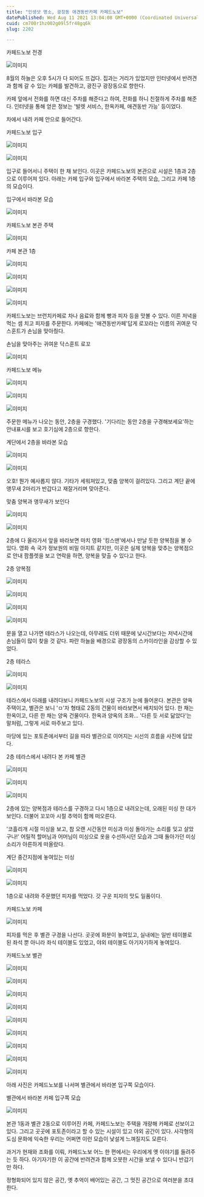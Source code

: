 ```yaml
---
title: "인생샷 명소, 광장동 애견동반카페 카페드노보"
datePublished: Wed Aug 11 2021 13:04:08 GMT+0000 (Coordinated Universal Time)
cuid: cm700r1hz002g09l5fr48gq6k
slug: 2202

---
```



카페드노보 전경

![이미지](https://cdn.hashnode.com/res/hashnode/image/upload/v1739250273063/0c26e542-63b3-4e43-9c07-da34910f07e7.jpeg)

8월의 하늘은 오후 5시가 다 되어도 뜨겁다. 집과는 거리가 있었지만 인터넷에서 반려견과 함께 갈 수 있는 카페를 발견하고, 광진구 광장동으로 향한다.

카페 앞에서 전화를 하면 대신 주차를 해준다고 하여, 전화를 하니 친절하게 주차를 해준다. 인터넷을 통해 얻은 정보는 '발렛 서비스, 한옥카페, 애견동반 가능' 등이었다.

차에서 내려 카페 안으로 들어간다.

카페드노보 입구

![이미지](https://cdn.hashnode.com/res/hashnode/image/upload/v1739250275013/87a41e39-0e09-4d06-831e-4de5ad4d1bf6.jpeg)

![이미지](https://cdn.hashnode.com/res/hashnode/image/upload/v1739250276947/8a031867-8808-4bcb-bc3e-663118b9aa9f.jpeg)

입구로 들어서니 주택이 한 채 보인다. 이곳은 카페드노보의 본관으로 시설은 1층과 2층으로 이루어져 있다. 아래는 카페 입구와 입구에서 바라본 주택의 모습, 그리고 카페 1층의 모습이다.

입구에서 바라본 모습

![이미지](https://cdn.hashnode.com/res/hashnode/image/upload/v1739250279057/2941650e-2085-47c7-ac53-2cdb380009b1.jpeg)

카페드노보 본관 주택

![이미지](https://cdn.hashnode.com/res/hashnode/image/upload/v1739250280859/35ecfc19-0298-4cfc-908f-db7675128c2a.jpeg)

카페 본관 1층

![이미지](https://cdn.hashnode.com/res/hashnode/image/upload/v1739250282780/d55dc032-ab52-42c3-ad3e-01cdae6943cd.jpeg)

![이미지](https://cdn.hashnode.com/res/hashnode/image/upload/v1739250284487/c5150970-d9cf-4c66-a515-15490673d516.jpeg)

![이미지](https://cdn.hashnode.com/res/hashnode/image/upload/v1739250286339/d699a6a8-4754-456c-8c46-3ef4e4614462.jpeg)

![이미지](https://cdn.hashnode.com/res/hashnode/image/upload/v1739250288051/9b065c3b-4a41-4f5e-a96b-9b59c377eadf.jpeg)

카페드노보는 브런치카페로 차나 음료와 함께 빵과 피자 등을 맛볼 수 있다. 이른 저녁을 먹는 셈 치고 피자를 주문한다. 카페에는 '애견동반카페'답게 로꼬라는 이름의 귀여운 닥스훈트가 손님을 맞아줬다.

손님을 맞아주는 귀여운 닥스훈트 로꼬

![이미지](https://cdn.hashnode.com/res/hashnode/image/upload/v1739250289876/92e6f862-3fce-4a63-a999-ae38be29887a.jpeg)

카페드노보 메뉴

![이미지](https://cdn.hashnode.com/res/hashnode/image/upload/v1739250291531/c078f8bd-01d8-472a-848b-7070a9d5c0c3.jpeg)

![이미지](https://cdn.hashnode.com/res/hashnode/image/upload/v1739250293315/e9aa99c1-f339-4235-a8cd-2d89d7148907.jpeg)

![이미지](https://cdn.hashnode.com/res/hashnode/image/upload/v1739250295049/c13047ff-b893-48a2-876d-56f9132641fc.jpeg)

주문한 메뉴가 나오는 동안, 2층을 구경했다. '기다리는 동안 2층을 구경해보세요'하는 안내표시를 보고 호기심에 2층으로 향한다.

계단에서 2층을 바라본 모습

![이미지](https://cdn.hashnode.com/res/hashnode/image/upload/v1739250296963/f82af273-b427-4a40-95cb-1e6ef943cf21.jpeg)

![이미지](https://cdn.hashnode.com/res/hashnode/image/upload/v1739250298590/4686c920-14c2-4803-b4f8-c8eca9c25323.jpeg)

오호! 뭔가 예사롭지 않다. 기타가 세워져있고, 맞춤 양복이 걸려있다. 그리고 계단 끝에 앵무새 2마리가 반갑다고 재잘거리며 맞아준다.

맞춤 양복과 앵무새가 보인다

![이미지](https://cdn.hashnode.com/res/hashnode/image/upload/v1739250300342/b21aa92a-5a70-4565-a1f5-4034d706e85c.jpeg)

![이미지](https://cdn.hashnode.com/res/hashnode/image/upload/v1739250302074/e47c0824-028b-427b-bbd5-b2a963b0ff77.jpeg)

2층에 다 올라가서 앞을 바라보면 마치 영화 '킹스맨'에서나 만날 듯한 양복점을 볼 수 있다. 영화 속 국가 정보원의 비밀 아지트 같지만, 이곳은 실제 양복을 맞추는 양복점으로 안내 팜플렛을 보고 연락을 하면, 양복을 맞출 수 있다고 한다.

2층 양복점

![이미지](https://cdn.hashnode.com/res/hashnode/image/upload/v1739250304025/f4d97e41-3bc5-418a-a39f-adc49ead6464.jpeg)

![이미지](https://cdn.hashnode.com/res/hashnode/image/upload/v1739250305954/6a6e796c-1d4c-4ffe-8a0d-4ac70440cab8.jpeg)

![이미지](https://cdn.hashnode.com/res/hashnode/image/upload/v1739250307869/8a4fa2ba-0378-4a01-ba44-f8c795336aaa.jpeg)

![이미지](https://cdn.hashnode.com/res/hashnode/image/upload/v1739250309849/3bf08f91-175f-4e45-b378-862770d0df91.jpeg)

문을 열고 나가면 테라스가 나오는데, 아무래도 더위 때문에 낮시간보다는 저녁시간에 손님들이 많이 찾을 것 같다. 파란 하늘을 배경으로 광장동의 스카이라인을 감상할 수 있었다.

2층 테라스

![이미지](https://cdn.hashnode.com/res/hashnode/image/upload/v1739250311764/0615e4a5-f47f-4644-a7a2-3a5884f4e188.jpeg)

![이미지](https://cdn.hashnode.com/res/hashnode/image/upload/v1739250313569/eac1d622-983d-4eeb-b4aa-f1b4f08da205.jpeg)

테라스에서 아래를 내려다보니 카페드노보의 시설 구조가 눈에 들어온다. 본관은 양옥 주택이고, 별관은 보니 'ㅁ'자 형태로 2동의 건물이 바라보면서 배치되어 있다. 한 채는 한옥이고, 다른 한 채는 양옥 건물이다. 한옥과 양옥의 조화... '다른 듯 서로 닮았다'는 말처럼, 그렇게 서로 마주보고 있다.

마당에 있는 포토존에서부터 길을 따라 별관으로 이어지는 시선의 흐름을 사진에 담았다.

2층 테라스에서 내려다 본 카페 별관

![이미지](https://cdn.hashnode.com/res/hashnode/image/upload/v1739250315635/92fa73b0-c2ad-4e39-8de6-ddb6061ab3e3.jpeg)

![이미지](https://cdn.hashnode.com/res/hashnode/image/upload/v1739250318065/fe11459a-4824-41fc-bea7-1dc44bfaac37.jpeg)

![이미지](https://cdn.hashnode.com/res/hashnode/image/upload/v1739250320683/03a107ed-d1ec-48ac-a53b-9661209f45f4.jpeg)

2층에 있는 양복점과 테라스를 구경하고 다시 1층으로 내려오는데, 오래된 미싱 한 대가 보인다. 더불어 꼬꼬마 시절 추억이 함께 떠오른다.

'코흘리개 시절 미싱을 보고, 참 오랜 시간동안 미싱과 미싱 돌아가는 소리를 잊고 살았구나!' 어릴적 할머님과 어머님이 미싱으로 옷을 수선하시던 모습과 그때 돌아가던 미싱 소리가 아른하게 떠올랐다.

계단 중간지점에 놓여있는 미싱

![이미지](https://cdn.hashnode.com/res/hashnode/image/upload/v1739250322487/9689c832-0454-4e56-b38d-24ccd2b2dc02.jpeg)

![이미지](https://cdn.hashnode.com/res/hashnode/image/upload/v1739250324215/1e3cc58d-2ef0-4a8c-a8d4-506dcb2b8dbd.jpeg)

1층으로 내려와 주문했던 피자를 먹었다. 갓 구운 피자의 맛도 일품이다.

카페드노보 카페

![이미지](https://cdn.hashnode.com/res/hashnode/image/upload/v1739250326114/1e34cb77-37fe-4920-8657-06729992026c.jpeg)

피자를 먹은 후 별관 구경을 나선다. 곳곳에 화분이 놓여있고, 실내에는 일반 테이블로 된 좌석 뿐 아니라 좌식 테이블도 있었고, 야외 테이블도 아기자기하게 놓여있다.

카페드노보 별관

![이미지](https://cdn.hashnode.com/res/hashnode/image/upload/v1739250327869/40ddc841-f1b9-4fcc-9bab-9575ecd4bc34.jpeg)

![이미지](https://cdn.hashnode.com/res/hashnode/image/upload/v1739250329914/c7f1ed0b-93ce-409f-b8b3-91316442cef5.jpeg)

![이미지](https://cdn.hashnode.com/res/hashnode/image/upload/v1739250331886/271bc133-ee28-4912-851d-63a9d4a725fe.jpeg)

![이미지](https://cdn.hashnode.com/res/hashnode/image/upload/v1739250333767/128d829d-0f07-4878-b2aa-22805263d43f.jpeg)

![이미지](https://cdn.hashnode.com/res/hashnode/image/upload/v1739250335827/b763ef39-9355-4bf4-9b48-eddef5e21e48.jpeg)

![이미지](https://cdn.hashnode.com/res/hashnode/image/upload/v1739250337742/e79bf0c8-73a0-4438-8fdd-67ed0b64845c.jpeg)

![이미지](https://cdn.hashnode.com/res/hashnode/image/upload/v1739250339642/7849034e-c706-4ac7-b869-eebc72812240.jpeg)

![이미지](https://cdn.hashnode.com/res/hashnode/image/upload/v1739250342318/96363669-27f1-4624-9b55-bcbebee8bb1c.jpeg)

![이미지](https://cdn.hashnode.com/res/hashnode/image/upload/v1739250344463/e5f48880-68ca-4bd6-91f0-10a55a3b9e65.jpeg)

아래 사진은 카페드노보를 나서며 별관에서 바라본 입구쪽 모습이다.

별관에서 바라본 카페 입구쪽 모습

![이미지](https://cdn.hashnode.com/res/hashnode/image/upload/v1739250346434/5708ced9-afec-42aa-95ac-594806fce75a.jpeg)

본관 1동과 별관 2동으로 이루어진 카페, 카페드노보는 주택을 개량해 카페로 선보이고 있다. 그리고 곳곳에 포토존이라고 할 수 있는 시설이 있고 야외 공간이 있다. 사각형의 도심 문화에 익숙한 우리는 어쩌면 이런 모습이 낯설게 느껴질지도 모른다.

과거가 현재와 조화를 이뤄, 카페드노보 어느 한 편에서는 우리에게 옛 이야기를 들려주는 듯 하다. 아기자기한 이 공간에 반려견과 함께 오븟한 시간을 보낼 수 있다니 반갑기만 하다.

정형화되어 있지 않은 공간, 옛 추억이 배어있는 공간, 그 멋진 공간으로 여러분을 초대한다.